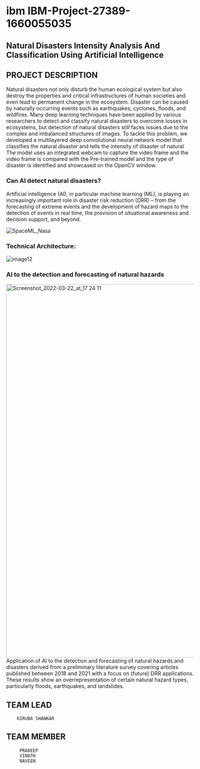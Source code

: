 # ibm  IBM-Project-27389-1660055035
 ## Natural Disasters Intensity Analysis And Classification Using Artificial Intelligence
 ## PROJECT DESCRIPTION
   Natural disasters not only disturb the human ecological system but also destroy the properties and critical infrastructures of human societies and even lead to permanent change in the ecosystem. Disaster can be caused by naturally occurring events such as earthquakes, cyclones, floods, and wildfires. Many deep learning techniques have been applied by various researchers to detect and classify natural disasters to overcome losses in ecosystems, but detection of natural disasters still faces issues due to the complex and imbalanced structures of images. To tackle this problem, we developed a multilayered deep convolutional neural network model that classifies the natural disaster and tells the intensity of disaster  of natural The model uses an integrated webcam to capture the video frame and the video frame is compared with the Pre-trained model and the type of disaster is identified and showcased on the OpenCV window. 

### Can AI detect natural disasters?
   Artificial intelligence (AI), in particular machine learning (ML), is playing an increasingly important role in disaster risk reduction (DRR) – from the forecasting of extreme events and the development of hazard maps to the detection of events in real time, the provision of situational awareness and decision support, and beyond.

![SpaceML_Nasa](https://user-images.githubusercontent.com/72984998/199307856-1b0ab85a-b357-4dd7-a678-ee97d1a95149.png)

### Technical Architecture:
![image12](https://user-images.githubusercontent.com/72984998/199307276-f2514dd0-3293-4560-bb80-7d1742d18835.png)

### AI to the detection and forecasting of natural hazards
<img width="1003" alt="Screenshot_2022-03-22_at_17 24 11" src="https://user-images.githubusercontent.com/72984998/199309105-6fb62a3c-f218-4940-b6b4-785330024296.png">
             Application of AI to the detection and forecasting of natural hazards and disasters derived from a preliminary literature survey covering articles published between 2018 and 2021 with a focus on (future) DRR applications. These results show an overrepresentation of certain natural hazard types, particularly floods, earthquakes, and landslides.

 ## TEAM LEAD
        KIRUBA SHANKAR
 ## TEAM MEMBER
         PRADEEP
         VINOTH
         NAVEEN
         
  

